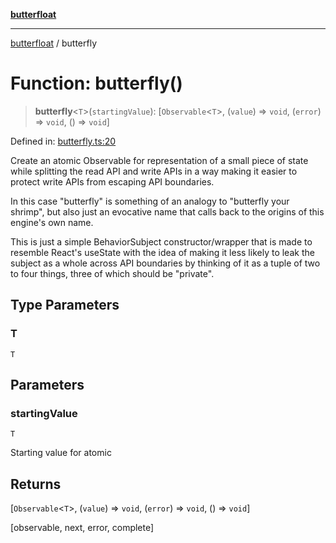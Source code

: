 [**butterfloat**](../index.md)

***

[butterfloat](../index.md) / butterfly

# Function: butterfly()

> **butterfly**\<`T`\>(`startingValue`): \[`Observable`\<`T`\>, (`value`) => `void`, (`error`) => `void`, () => `void`\]

Defined in: [butterfly.ts:20](https://github.com/WorldMaker/butterfloat/blob/df545ef96728808e6ed86d129bea41fdc458751b/butterfly.ts#L20)

Create an atomic Observable for representation of a small piece of state while splitting
the read API and write APIs in a way making it easier to protect write APIs from escaping
API boundaries.

In this case "butterfly" is something of an analogy to "butterfly your shrimp", but also
just an evocative name that calls back to the origins of this engine's own name.

This is just a simple BehaviorSubject constructor/wrapper that is made to resemble React's
useState with the idea of making it less likely to leak the subject as a whole across API
boundaries by thinking of it as a tuple of two to four things, three of which should be
"private".

## Type Parameters

### T

`T`

## Parameters

### startingValue

`T`

Starting value for atomic

## Returns

\[`Observable`\<`T`\>, (`value`) => `void`, (`error`) => `void`, () => `void`\]

[observable, next, error, complete]
